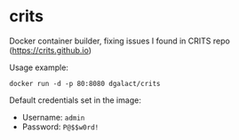 # crits
Docker container builder, fixing issues I found in CRITS repo (https://crits.github.io)

Usage example:

`docker run -d -p 80:8080 dgalact/crits`

Default credentials set in the image:

* Username: `admin`
* Password: `P@$$w0rd!`
